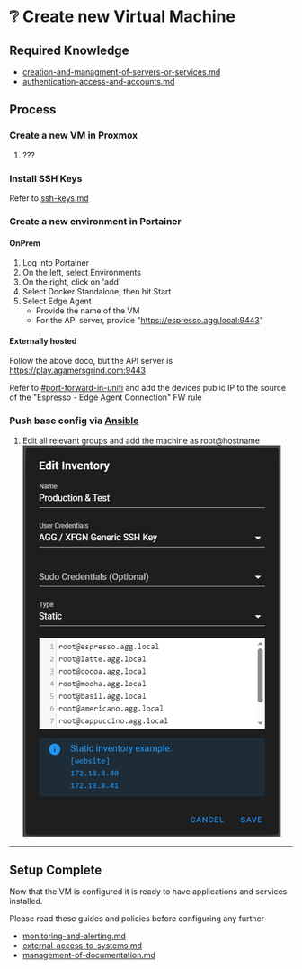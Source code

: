 # ❔ Create new Virtual Machine

## Required Knowledge

* [creation-and-managment-of-servers-or-services.md](../policies/creation-and-managment-of-servers-or-services.md "mention")
* [authentication-access-and-accounts.md](../policies/authentication-access-and-accounts.md "mention")

## Process

### Create a new VM in Proxmox

1. &#x20;???

### Install SSH Keys

Refer to [ssh-keys.md](ssh-keys.md "mention")

### Create a new environment in Portainer

#### OnPrem

1. Log into Portainer
2. On the left, select Environments
3. On the right, click on 'add'
4. Select Docker Standalone, then hit Start
5. Select Edge Agent
   * Provide the name of the VM
   * For the API server, provide "https://espresso.agg.local:9443"

#### Externally hosted

Follow the above doco, but the API server is https://play.agamersgrind.com:9443

Refer to [#port-forward-in-unifi](port-forwarding-or-tunneling-a-service.md#port-forward-in-unifi "mention") and add the devices public IP to the source of the "Espresso - Edge Agent Connection" FW rule

### Push base config via [Ansible](https://ansible.xfgn.dev/project/1/inventory)

1. Edit all relevant groups and add the machine as root@hostname\
   ![](<../.gitbook/assets/image (19).png>)

***

## Setup Complete

Now that the VM is configured it is ready to have applications and services installed.

Please read these guides and policies before configuring any further

* [monitoring-and-alerting.md](../policies/monitoring-and-alerting.md "mention")
* [external-access-to-systems.md](../policies/external-access-to-systems.md "mention")
* [management-of-documentation.md](../policies/management-of-documentation.md "mention")
